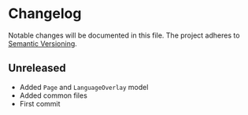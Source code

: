 Changelog
=========

Notable changes will be documented in this file. The project adheres to [Semantic Versioning].

Unreleased
----------

* Added `Page` and `LanguageOverlay` model
* Added common files
* First commit

[Semantic Versioning]: http://semver.org "Semantic Versioning"